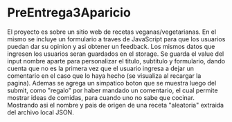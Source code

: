 # PreEntrega3Aparicio

El proyecto es sobre un sitio web de recetas veganas/vegetarianas. En el mismo se incluye un formulario a traves de JavaScript para que los usuarios puedan dar su opinion y asi obtener un feedback. Los mismos datos que
ingresen los usuarios seran guardados en el storage. Se guarda el value del input nombre aparte para personalizar el titulo, subtitulo y formulario, dando cuenta que no es la primera vez que el usuario ingresa a dejar un comentario en el caso que lo haya hecho (se visualiza al recargar la pagina).
Ademas se agrega un simpatico boton que se muestra luego del submit, como "regalo" por haber mandado un comentario, el cual permite mostrar ideas de comidas, para cuando uno no sabe que cocinar. Mostrando asi el nombre y pais de origen de una receta "aleatoria" extraida del archivo local JSON.
